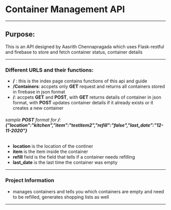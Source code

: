 # Container Management API 
***
## Purpose:
This is an API designed by Aasrith Chennapragada which uses Flask-restful and firebase to store and fetch container status, container details 

***

### Different URLS and their functions:
- **/** : this is the index page contains functions of this api and guide 
- **/Containers**: accpets only **GET** request and returns all containers stored in firebase in json format 
- **/<containername>**: accpets **GET** and **POST**, with **GET** returns details of container in json format, with **POST** updates container details if it already exists or it creates a new container

###### sample **POST** format for **/<containername>**: **{"location":"kitchen","item":"testitem2","refill":"false","last_date":"12-11-2020"}**

- **location** is the location of the continer
- **item** is the item inside the container
- **refill** field is the field that tells if a container needs refilling
- **last_date** is the last time the container was empty 

***

### Project Information

- manages containers and tells you which containers are empty and need to be refilled, generates shopping lists as well 

***